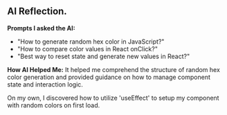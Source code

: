 ## AI Reflection.

**Prompts I asked the AI:**
- "How to generate random hex color in JavaScript?"
- "How to compare color values in React onClick?"
- "Best way to reset state and generate new values in React?"

**How AI Helped Me:**
It helped me comprehend the structure of random hex color generation and provided guidance on how to manage component state and interaction logic.

On my own, I discovered how to utilize 'useEffect' to setup my component with random colors on first load.